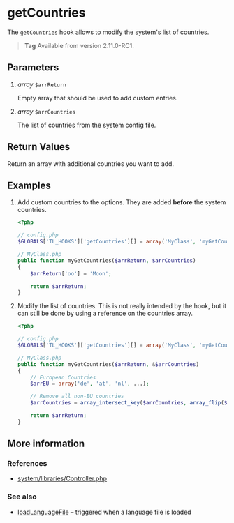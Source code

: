 # getCountries

The `getCountries` hook allows to modify the system's list of countries.

> **Tag** Available from version 2.11.0-RC1.


## Parameters

1. *array* `$arrReturn`

    Empty array that should be used to add custom entries.

2. *array* `$arrCountries`

    The list of countries from the system config file.


## Return Values

Return an array with additional countries you want to add.


## Examples

1. Add custom countries to the options. They are added **before** the system countries.

    ```php
    <?php

    // config.php
    $GLOBALS['TL_HOOKS']['getCountries'][] = array('MyClass', 'myGetCountries');

    // MyClass.php
    public function myGetCountries($arrReturn, $arrCountries)
    {
        $arrReturn['oo'] = 'Moon';

        return $arrReturn;
    }
    ```

2. Modify the list of countries. This is not really intended by the hook, but it
can still be done by using a reference on the countries array.

    ```php
    <?php

    // config.php
    $GLOBALS['TL_HOOKS']['getCountries'][] = array('MyClass', 'myGetCountries');

    // MyClass.php
    public function myGetCountries($arrReturn, &$arrCountries)
    {
        // European Countries
        $arrEU = array('de', 'at', 'nl', ...);

        // Remove all non-EU countries
        $arrCountries = array_intersect_key($arrCountries, array_flip($arrEU));

        return $arrReturn;
    }
    ```


## More information


### References

- [system/libraries/Controller.php](https://github.com/contao/core/blob/2.11.7/system/libraries/Controller.php#L835)


### See also

- [loadLanguageFile](loadLanguageFile.md) – triggered when a language file is loaded

